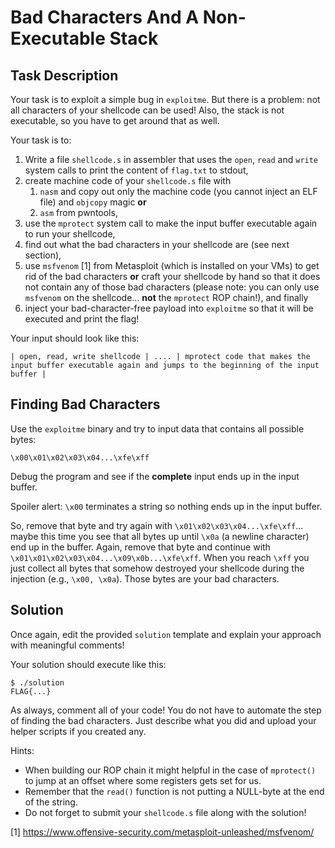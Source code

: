# Bad Characters And A Non-Executable Stack

## Task Description

Your task is to exploit a simple bug in `exploitme`.
But there is a problem: not all characters of your shellcode can be used!
Also, the stack is not executable, so you have to get around that as well.

Your task is to:

1. Write a file `shellcode.s` in assembler that uses the `open`, `read` and `write` system calls to print the content of `flag.txt` to stdout,
2. create machine code of your `shellcode.s` file with
   1. `nasm` and copy out only the machine code (you cannot inject an ELF file) and `objcopy` magic **or**
   2. `asm` from pwntools,
3. use the `mprotect` system call to make the input buffer executable again to run your shellcode,
4. find out what the bad characters in your shellcode are (see next section),
5. use `msfvenom` [1] from Metasploit (which is installed on your VMs) to get rid of the bad characters **or** craft your shellcode by hand so that it does not contain any of those bad characters (please note: you can only use `msfvenom` on the shellcode... **not** the `mprotect` ROP chain!), and finally
6. inject your bad-character-free payload into `exploitme` so that it will be executed and print the flag!

Your input should look like this:

```
| open, read, write shellcode | .... | mprotect code that makes the input buffer executable again and jumps to the beginning of the input buffer |
```

## Finding Bad Characters

Use the `exploitme` binary and try to input data that contains all possible bytes:

```
\x00\x01\x02\x03\x04...\xfe\xff
```

Debug the program and see if the **complete** input ends up in the input buffer.

Spoiler alert: `\x00` terminates a string so nothing ends up in the input buffer.

So, remove that byte and try again with `\x01\x02\x03\x04...\xfe\xff`... maybe this time you see that all bytes up until `\x0a` (a newline character) end up in the buffer.
Again, remove that byte and continue with `\x01\x01\x02\x03\x04...\x09\x0b...\xfe\xff`. When you reach `\xff` you just collect all bytes that somehow destroyed your shellcode during the injection (e.g., `\x00, \x0a`).
Those bytes are your bad characters.

## Solution

Once again, edit the provided `solution` template and explain your approach with meaningful comments!

Your solution should execute like this:

```shell
$ ./solution
FLAG{...}
```

As always, comment all of your code!
You do not have to automate the step of finding the bad characters.
Just describe what you did and upload your helper scripts if you created any.

Hints:

- When building our ROP chain it might helpful in the case of `mprotect()` to jump at an offset where some registers gets set for us.
- Remember that the `read()` function is not putting a NULL-byte at the end of the string.
- Do not forget to submit your `shellcode.s` file along with the solution!

[1] https://www.offensive-security.com/metasploit-unleashed/msfvenom/
